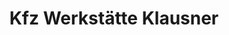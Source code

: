 ---
title: "Kfz Werkstätte Klausner"
url: /gobelsburg/kfz-werkstaette-klausner/
shop: Autowerkstatt
---